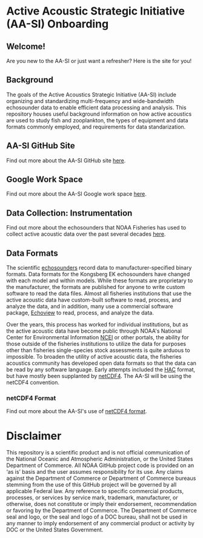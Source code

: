 # Active Acoustic Strategic Initiative (AA-SI) Onboarding

## Welcome!
Are you new to the AA-SI or just want a refresher? Here is the site for you!  

## Background
The goals of the Active Acoustics Strategic Initiative (AA-SI) include organizing and standardizing multi-frequency and wide-bandwidth echosounder data to enable efficient data processing and analysis. This repository houses useful background information on how active acoustics are used to study fish and zooplankton, the types of equipment and data formats commonly employed, and requirements for data standarization. 

## AA-SI GitHub Site
Find out more about the AA-SI GitHub site [here](https://github.com/nmfs-ost/AA-SI_onboarding/tree/main/GitHub).

## Google Work Space
Find out more about the AA-SI Google work space [here](https://github.com/nmfs-ost/AA-SI_onboarding/tree/main/GoogleCloudWorkspace).

## Data Collection: Instrumentation
Find out more about the echosounders that NOAA Fisheries has used to collect active acoustic data over the past several decades [here](https://github.com/nmfs-ost/AA-SI_onboarding/blob/main/Instruments/README.md).

## Data Formats
The scientific [echosounders](https://github.com/nmfs-ost/AA-SI_onboarding/tree/main/Instruments) record data to manufacturer-specified binary formats. Data formats for the Kongsberg EK echosounders have changed with each model and within models. While these formats are proprietary to the manufacturer, the formats are published for anyone to write custom software to read the data files. Almost all fisheries institutions that use the active acoustic data have custom-built software to read, process, and analyze the data, and in addition, many use a commercial software package, [Echoview](https://echoview.com/) to read, process, and analyze the data. 
  
Over the years, this process has worked for individual institutions, but as the active acoustic data have become public through NOAA's National Center for Environmental Information [NCEI](https://www.ncei.noaa.gov/products/water-column-sonar-data) or other portals, the ability for those outside of the fisheries institutions to utilize the data for purposes other than fisheries single-species stock assessments is quite arduous to impossible. To broaden the utility of active acoustic data, the fisheries acoustics community has developed open data formats so that the data can be read by any software language. Early attempts included the [HAC](https://ices-library.figshare.com/articles/report/Description_of_the_ICES_HAC_Standard_Data_Exchange_Format_Version_1_60/18624254?file=33403313) format, but have mostly been supplanted by [netCDF4](https://www.unidata.ucar.edu/software/netcdf/conventions.html). The AA-SI will be using the netCDF4 convention.  

### netCDF4 Format
Find out more about the AA-SI's use of [netCDF4 format](https://github.com/nmfs-ost/AA-SI_onboarding/tree/main/netCDF4_Format).

# Disclaimer
This repository is a scientific product and is not official communication of the National Oceanic and Atmospheric Administration, or the United States Department of Commerce. All NOAA GitHub project code is provided on an ‘as is’ basis and the user assumes responsibility for its use. Any claims against the Department of Commerce or Department of Commerce bureaus stemming from the use of this GitHub project will be governed by all applicable Federal law. Any reference to specific commercial products, processes, or services by service mark, trademark, manufacturer, or otherwise, does not constitute or imply their endorsement, recommendation or favoring by the Department of Commerce. The Department of Commerce seal and logo, or the seal and logo of a DOC bureau, shall not be used in any manner to imply endorsement of any commercial product or activity by DOC or the United States Government.
